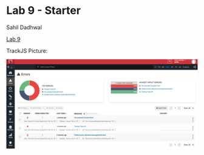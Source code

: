 # Lab 9 - Starter

Sahil Dadhwal

[Lab 9](https://sahildadhwal.github.io/Lab9/)

TrackJS Picture:

![image](./trackJS.png)
